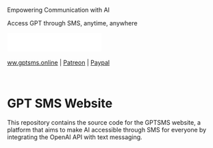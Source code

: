 Empowering Communication with AI

Access GPT through SMS, anytime, anywhere

<img src="https://raw.githubusercontent.com/gpt-sms/website/main/public/logo.png" />

<a href="https://gptsms.online" target="_blank">ww.gptsms.online</a> | <a href="https://patreon.com/GPTSMS?utm_medium=clipboard_copy&utm_source=copyLink&utm_campaign=creatorshare_creator&utm_content=join_link" target="_blank">Patreon</a> | <a href="https://gptsms.online" target="_blank">Paypal</a>

<br />

# GPT SMS Website
This repository contains the source code for the GPTSMS website, a platform that aims to make AI accessible through SMS for everyone by integrating the OpenAI API with text messaging.
